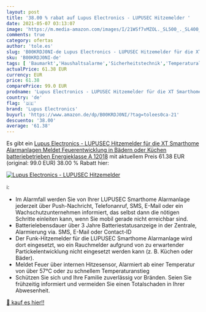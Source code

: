 ```yaml
---
layout: post
title: '38.00 % rabat auf Lupus Electronics - LUPUSEC Hitzemelder '
date: 2021-05-07 03:13:07
image: 'https://m.media-amazon.com/images/I/21WSf7vMZOL._SL500_._SL400_.jpg'
comments: true
category: ofertas
author: 'tole.es'
slug: 'B00KRDJ0NI-de Lupus Electronics - LUPUSEC Hitzemelder für die XT...'
sku: 'B00KRDJ0NI-de'
tags: [ 'Baumarkt','Haushaltsalarme','Sicherheitstechnik','Temperaturalarme','lupus electronics', ]
actualPrice: 61.38 EUR
currency: EUR
price: 61.38
comparePrice: 99.0 EUR
prodname: 'Lupus Electronics - LUPUSEC Hitzemelder für die XT Smarthome Alarmanlagen  Meldet Feuerentwicklung in Bädern oder Küchen  batteriebetrieben  Energieklasse A  12018'
country: 'de'
flag: '🇩🇪'
brand: 'Lupus Electronics'
buyurl: 'https://www.amazon.de/dp/B00KRDJ0NI/?tag=tolees0ca-21'
descuento: '38.00'
average: '61.38'
---
```


Es gibt ein [Lupus Electronics - LUPUSEC Hitzemelder für die XT Smarthome Alarmanlagen  Meldet Feuerentwicklung in Bädern oder Küchen  batteriebetrieben  Energieklasse A  12018](https://www.amazon.de/dp/B00KRDJ0NI/?tag=tolees0ca-21) mit aktuellem Preis 61.38 EUR (original: 99.0 EUR) 38.00 % Rabatt hier:

[![Lupus Electronics - LUPUSEC Hitzemelder ](https://m.media-amazon.com/images/I/21WSf7vMZOL._SL500_._SL400_.jpg)](https://www.amazon.de/dp/B00KRDJ0NI/?tag=tolees0ca-21)

ℹ️:

- Im Alarmfall werden Sie von Ihrer LUPUSEC Smarthome Alarmanlage jederzeit über Push-Nachricht, Telefonanruf, SMS, E-Mail oder ein Wachschutzunternehmen informiert, das selbst dann die nötigen Schritte einleiten kann, wenn Sie mobil gerade nicht erreichbar sind.
- Batterielebensdauer über 3 Jahre Batteriestatusanzeige in der Zentrale, Alarmierung via. SMS, E-Mail oder Contact-ID
- Der Funk-Hitzemelder für die LUPUSEC Smarthome Alarmanlage wird dort eingesetzt, wo ein Rauchmelder aufgrund von zu erwartender Partickelentwicklung nicht eingesetzt werden kann (z. B. Küchen oder Bäder).
- Meldet Feuer über internen Hitzesensor, Alarmiert ab einer Temperatur von über 57°C oder zu schnellem Temperaturanstieg
- Schützen Sie sich und Ihre Familie zuverlässig vor Bränden. Seien Sie frühzeitig informiert und vermeiden Sie einen Totalschaden in Ihrer Abwesenheit.

[🛒 kauf es hier!!](https://www.amazon.de/dp/B00KRDJ0NI/?tag=tolees0ca-21)
